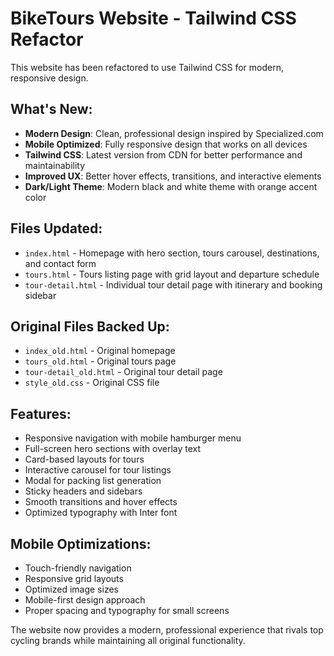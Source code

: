# BikeTours Website - Tailwind CSS Refactor

This website has been refactored to use Tailwind CSS for modern, responsive design.

## What's New:
- **Modern Design**: Clean, professional design inspired by Specialized.com
- **Mobile Optimized**: Fully responsive design that works on all devices
- **Tailwind CSS**: Latest version from CDN for better performance and maintainability
- **Improved UX**: Better hover effects, transitions, and interactive elements
- **Dark/Light Theme**: Modern black and white theme with orange accent color

## Files Updated:
- `index.html` - Homepage with hero section, tours carousel, destinations, and contact form
- `tours.html` - Tours listing page with grid layout and departure schedule
- `tour-detail.html` - Individual tour detail page with itinerary and booking sidebar

## Original Files Backed Up:
- `index_old.html` - Original homepage
- `tours_old.html` - Original tours page  
- `tour-detail_old.html` - Original tour detail page
- `style_old.css` - Original CSS file

## Features:
- Responsive navigation with mobile hamburger menu
- Full-screen hero sections with overlay text
- Card-based layouts for tours
- Interactive carousel for tour listings
- Modal for packing list generation
- Sticky headers and sidebars
- Smooth transitions and hover effects
- Optimized typography with Inter font

## Mobile Optimizations:
- Touch-friendly navigation
- Responsive grid layouts
- Optimized image sizes
- Mobile-first design approach
- Proper spacing and typography for small screens

The website now provides a modern, professional experience that rivals top cycling brands while maintaining all original functionality.
